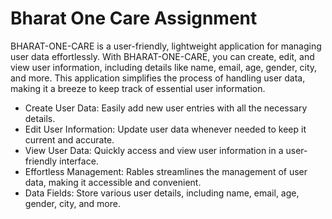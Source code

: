# Bharat One Care Assignment

BHARAT-ONE-CARE is a user-friendly, lightweight application for managing user data effortlessly. With BHARAT-ONE-CARE, you can create, edit, and view user information, including details like name, email, age, gender, city, and more. This application simplifies the process of handling user data, making it a breeze to keep track of essential user information.

- Create User Data: Easily add new user entries with all the necessary details.
- Edit User Information: Update user data whenever needed to keep it current and accurate.
- View User Data: Quickly access and view user information in a user-friendly interface.
- Effortless Management: Rables streamlines the management of user data, making it accessible and convenient.
- Data Fields: Store various user details, including name, email, age, gender, city, and more.

  
